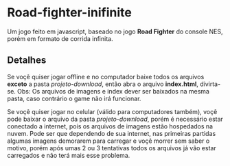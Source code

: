 # Road-fighter-inifinite

 Um jogo feito em javascript, baseado no jogo **Road Fighter** do console NES, porém em formato de corrida infinita.

 ## Detalhes

 Se voçê quiser jogar offline e no computador baixe todos os arquivos **exceto** a pasta *projeto-download*, então abra o arquivo **index.html**, divirta-se. Obs: Os arquivos de imagens e index dever ser baixados na mesma pasta, caso contrário o game não irá funcionar.

 Se  voçê quiser jogar no celular (válido para computadores também), voçê pode baixar o arquivo da pasta *projeto-download*, porém é necessário estar conectado a internet, pois os arquivos de imagens estão hospedados na nuvem. Pode ser que dependendo de sua internet, nas primeiras partidas algumas imagens demorarem para carregar e voçê morrer sem saber o motivo, porém após umas 2 ou 3 tentativas todos os arquivos já vão estar carregados e não terá mais esse problema.